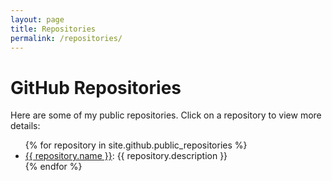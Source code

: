 ```yaml
---
layout: page
title: Repositories
permalink: /repositories/
---
```


# GitHub Repositories

Here are some of my public repositories. Click on a repository to view more details:

<ul>
  {% for repository in site.github.public_repositories %}
    <li><a href="{{ repository.html_url }}">{{ repository.name }}</a>: {{ repository.description }}</li>
  {% endfor %}
</ul>
